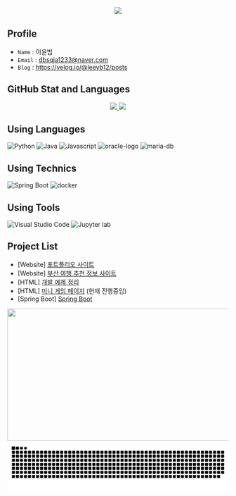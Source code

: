 <p align='center'>
  <a href="https://github.com/leeyb12">
    <img src="https://capsule-render.vercel.app/api?type=rect&height=250&color=gradient&text=leeyb12%20Repository&reversal=true&fontColor=00FF00&fontAlign=50&fontAlignY=50&animation=scaleIn"/>
  </a>
</p>

## Profile
- `Name` : 이윤범
- `Email` : dbsqja1233@naver.com
- `Blog` : https://velog.io/@leeyb12/posts
 
## GitHub Stat and Languages
<!-- username은 본인걸로 -->
<p align='center'>
  <a href="https://github.com/leeyb12">
    <img src="https://github-readme-stats.vercel.app/api?username=leeyb12&theme=tokyonight&show_icons=true"/>
    <img src="https://github-readme-stats.vercel.app/api/top-langs/?username=leeyb12&theme=tokyonight&layout=compact"/>
  </a>
</p>

## Using Languages
<p align='left'>
    <img height="40" src="https://img.icons8.com/?size=100&id=l75OEUJkPAk4&format=png&color=000000" title="Python">
    <img height="40" src="https://img.icons8.com/?size=100&id=Pd2x9GWu9ovX&format=png&color=000000" title="Java">
    <img height="40" src="https://img.icons8.com/?size=100&id=108784&format=png&color=000000" title="Javascript">
    <img width="40" height="40" src="https://img.icons8.com/nolan/64/oracle-logo.png" alt="oracle-logo" title="Oracle">
    <img width="40" height="40" src="https://img.icons8.com/fluency/48/maria-db.png" alt="maria-db" title="MySQL/MariaDB">
</p>

## Using Technics
<p align='left'> 
  <img height="40" src="https://img.icons8.com/?size=100&id=90519&format=png&color=000000" title="Spring Boot">   
  <img width="40" height="40" src="https://img.icons8.com/fluency/48/docker.png" alt="docker" title="Docker">
  <!-- 
  <img height="40" src="https://img.icons8.com/?size=100&id=O6SWwpPIM0GB&format=png&color=000000" title="PyTorch">  
  -->
</p>

## Using Tools
<p align='left'>
  <img height="40" src="https://img.icons8.com/?size=100&id=9OGIyU8hrxW5&format=png&color=000000" title="Visual Studio Code">
  <img height="40" src="https://img.icons8.com/?size=100&id=J0SgMWzAxqFj&format=png&color=000000" title="Jupyter lab">
    
</p>

## Project List
- [Website] <a href="http://bjava.iptime.org:8887">포트폴리오 사이트</a>
- [Website] <a href="https://github.com/tour-site">부산 여행 추천 정보 사이트</a>
- [HTML] <a href="https://leeyb12.github.io/lyb_html">개발 예제 정리</a>
- [HTML] <a href="https://leeyb12.github.io/Game_project"> 미니 게임 페이지</a> (현재 진행중임)
- [Spring Boot] <a href="https://github.com/leeyb12/java-springboot-2025">Spring Boot</a>


<a href="https://www.gitanimals.org/en_US?utm_medium=image&utm_source=leeyb12&utm_content=farm">
<img
  src="https://render.gitanimals.org/farms/leeyb12"
  width="600"
  height="300"
/>
</a>

<img src="https://raw.githubusercontent.com/Platane/snk/output/github-contribution-grid-snake.svg" />
